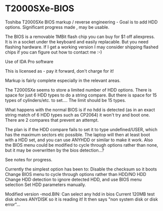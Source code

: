 # T2000SXe-BIOS
Toshiba T2000SXe BIOS markup / reverse engineering - Goal is to add HDD options. Significant progress made , may be usable.

The BIOS is a removable 1MBit flash chip you can buy for $1 off aliexpress. It is in a socket under the keyboard and easily replacable. But you need flashing hardware. If I get a working version I may consider shipping flashed chips if you can figure out how to contact me :-)

Use of IDA Pro software

This is licensed as - pay it forward, don't charge for it!

Markup is fairly complete especially in the relevant areas.

The T2000SXe seems to store a limited number of HDD options. There is space for just 6 HDD types to do a string compare. But there is space for 15 types of cylinders/etc. to set.... The limit should be 15 types.

What happens with the normal BIOS is if no hdd is detected (as in an exact string match of 6 HDD types such as CP2064) it won't try and boot one. There are 2 compares that prevent an attempt.

The plan is if the HDD compare fails to set it to type undefined/USER, which has the maximum sectors etc possible.
The laptop will then at least boot with a HDD set, and you can use ANYHDD or similar to make it work.
Also the BIOS menu could be modified to cycle through options rather than none, but it may be overwritten by the bios detection...?

See notes for progress.

Currently the simplest option has been to:
Disable the checksum so it boots
Change BIOS menu to cycle through options rather than HDD/NO HDD
Change HDD detection to ignore detected HDD, and use BIOS menu selection
Set HDD parameters manually.


Modified version -mod.BIN:
Can select any hdd in bios
Current 120MB test disk shows ANYDISK so it is reading it!
It then says "non system disk or disk error"...


